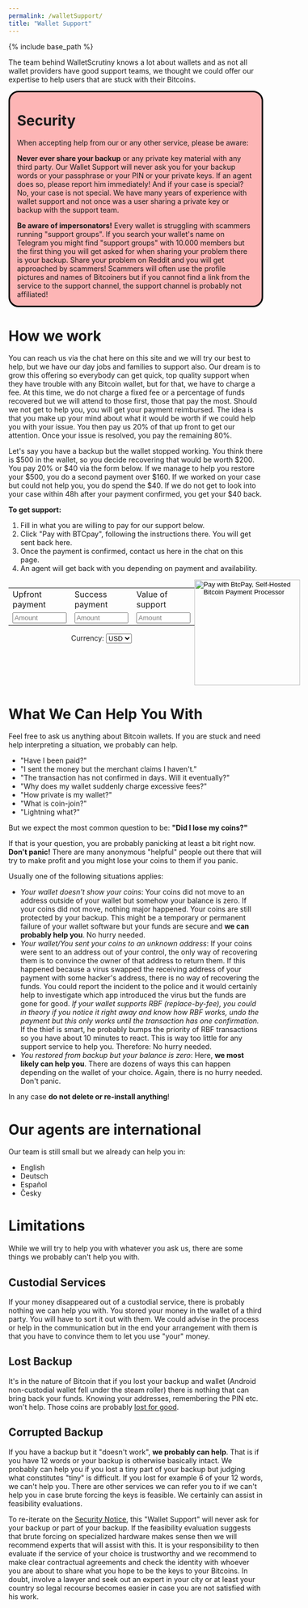 ```yaml
---
permalink: /walletSupport/
title: "Wallet Support"
---
```


{% include base_path %}

The team behind WalletScrutiny knows a lot about wallets and as not all wallet
providers have good support teams, we thought we could offer our expertise to
help users that are stuck with their Bitcoins.

<div style="border: solid 3px black; border-radius: 20px; background: #fdb5b5;
margin-bottom: 1em">
<div style="margin: 1em">
<h1 id="security">Security</h1>

<p>When accepting help from our or any other service, please be aware:</p>

<p><strong>Never ever share your backup</strong> or any private key
material with any third party. Our Wallet
Support will never ask you for your backup words or your passphrase or your
PIN or your private keys. If an agent does so, please report him immediately!
And if your case is special? No, your case is not special. We have many years of
experience with wallet support and not once was a user sharing a private key or
backup with the support team.</p>

<p><strong>Be aware of impersonators!</strong> Every wallet is struggling with
scammers running "support groups". If you search your wallet's name on Telegram
you might find "support groups" with 10.000 members but the first thing you will
get asked for when sharing your problem there is your backup. Share your problem on
Reddit and you will get approached by scammers! Scammers will often use the
profile pictures and names of Bitcoiners but if you cannot find a link from the
service to the support channel, the support channel is probably not affiliated!</p>
</div>
</div>

# How we work

You can reach us via the chat here on this site and we will try our best to help,
but we have our day jobs and families to support also. Our dream is to grow this
offering so everybody can get quick, top quality support when they have trouble with
any Bitcoin wallet, but for that, we have to charge a fee. At this time, we do
not charge a fixed fee or a percentage of funds recovered but we will attend to
those first, those that pay the most. Should we not get to help you, you will get
your payment reimbursed. The idea is that you make up your mind about what it
would be worth if we could help you with your issue. You then pay us 20% of that
up front to get our attention. Once your issue is resolved, you pay the
remaining 80%.

Let's say you have a backup but the wallet stopped working. You think there is
$500 in the wallet, so you decide recovering that would be worth $200. You pay
20% or $40 via the form below. If we manage to help you restore your $500, you
do a second payment over $160. If we worked on your case but could not help you,
you do spend the $40. If we do not get to look into your case within 48h after
your payment confirmed, you get your $40 back.

**To get support:**

1. Fill in what you are willing to pay for our support below.
1. Click "Pay with BTCpay", following the instructions there. You will get sent
   back here.
1. Once the payment is confirmed, contact us here in the chat on this page.
1. An agent will get back with you depending on payment and availability.

<script type="text/javascript">
  var orderId = "c" + (100000000000 * Math.random()).toFixed();

  function getOnlineTawk_API() {
    return new Promise(resolve => {
      if (window.Tawk_API && window.Tawk_API.getStatus() == "online") {
        resolve(window.Tawk_API)
      } else {
        setTimeout(function() {
          resolve(getOnlineTawk_API())
        }, 100)
      }
    })
  }

  // intercept payment form submit. Validate if amount is provided and show
  // warning if not.
  // tag the tawk chat with the orderId that also gets submitted to btcPayServer
  // treat failure to tag as warning. We have the user's email address and can
  // provide support either way.
  function addFormSubmitInterception() {
    $('#payForm').submit(async function(e) {
      // we have to prevent default before going async with "await"
      e.preventDefault()
      var isValid = update(1)
      if (isValid) {
        var Tawk_API = await getOnlineTawk_API();
        if(Tawk_API.getStatus() == "online") {
          console.log("adding tag " + orderId)
          Tawk_API.addTags([orderId], function(e) {
            if (e) {
              alert("Tawk.io: Tagging failed: " + e)
            } else {
              // restore normal submit behavior
              $('#payForm').off('submit')
              $('#payForm').submit()
            }
          })
        } else {
          alert("Tawk.io not loaded!")  
        }
      }
      return false;
    })
  }

  window.addEventListener("load", async function () {
    $("[name='orderId']")[0].value = orderId;
    addFormSubmitInterception()
  })
  
  // The amount can be set in 3 inputs. Here, the input gets validated and the
  // other two inputs get updated accordingly.
  function update(id) {
    var amount = $('#btcpay-input-price_7826565_' + id).val()
    var validated = true
    if (!amount.match(/^[\.0-9]+$/) || amount <= 0) {
      validated = false
      $('#enterAmount').hide("fast", function() { $(this).show("fast")})
    } else {
      $('#enterAmount').hide("fast")
    }
    switch (id) {
      case 1:
        $('#btcpay-input-price_7826565_2').val(amount * 4)
        $('#btcpay-input-price_7826565_3').val(amount * 5)
        break
      case 2:
        $('#btcpay-input-price_7826565_1').val(amount / 4)
        $('#btcpay-input-price_7826565_3').val(amount / 4 * 5)
        break
      case 3:
        $('#btcpay-input-price_7826565_1').val(amount / 5)
        $('#btcpay-input-price_7826565_2').val(amount / 5 * 4)
        break
    }
    return validated
  }
</script>

<form id="payForm" method="POST" action="https://pos.btcpay.nz/api/v1/invoices" class="btcpay-form btcpay-form--block" style="display:flex">
  <input type="hidden" name="storeId" value="2KNSmcv9UpkYPmCnn4iR5McDR4kkNnhiFyC3grxPSZwx" />
  <input type="hidden" name="orderId" value="" />
  <input type="hidden" name="checkoutDesc" value="Wallet Support by WalletScrutiny.com" />
  <input type="hidden" name="serverIpn" value="{{ base_path }}/invoiceCB/">
  <input type="hidden" name="browserRedirect" value="{{ base_path }}/walletSupport/">
  <div style="text-align:center">
    <table>
      <tr><td>Upfront payment</td><td>Success payment</td><td>Value of support</td></tr>
      <tr><td>
        <input id='btcpay-input-price_7826565_1' name="price" type="text"
          style="width: 8em;" onInput="update(1)" placeholder="Amount" />
      </td><td>
        <input id='btcpay-input-price_7826565_2' type="text"
          style="width: 8em;" onInput="update(2)" placeholder="Amount" />
      </td><td>
        <input id='btcpay-input-price_7826565_3' type="text"
          style="width: 8em;" onInput="update(3)" placeholder="Amount" />
      </td></tr>
    </table>
    <div id="enterAmount" style="color:red;text-align:center;display:none">(please enter amount)</div>
    Currency:
    <select name="currency" style="display:inline">
      <option value="USD" selected>USD</option>
      <option value="GBP">GBP</option>
      <option value="EUR">EUR</option>
      <option value="BTC">BTC</option>
    </select>
  </div>
  <input type="image" class="submit" name="submit" src="https://pos.btcpay.nz/img/paybutton/pay.svg" style="width:209px" alt="Pay with BtcPay, Self-Hosted Bitcoin Payment Processor">
</form>

# What We Can Help You With

Feel free to ask us anything about Bitcoin wallets. If you are stuck and need
help interpreting a situation, we probably can help. 

* "Have I been paid?"
* "I sent the money but the merchant claims I haven't."
* "The transaction has not confirmed in days. Will it eventually?"
* "Why does my wallet suddenly charge excessive fees?"
* "How private is my wallet?"
* "What is coin-join?"
* "Lightning what?"

But we expect the most common question to be: **"Did I lose my coins?"**

If that is your question, you are probably panicking at least a bit right now.
**Don't panic!** There are many anonymous "helpful" people out there that will
try to make profit and you might lose your coins to them if you panic.

Usually one of the following situations applies:

* *Your wallet doesn't show your coins*: Your coins did not move to an address
  outside of your wallet but somehow your balance is zero. If your coins did not
  move, nothing major happened. Your coins are still protected by your backup.
  This might be a temporary or permanent failure of your wallet software but
  your funds are secure and **we can probably help you**. No hurry needed.
* *Your wallet/You sent your coins to an unknown address*: If your coins were
  sent to an address out of your control, the only way of recovering them is to
  convince the owner of that address to return them. If this happened because a
  virus swapped the receiving address of your payment with some hacker's
  address, there is no way of recovering the funds. You could report the
  incident to the police and it would certainly help to investigate which app
  introduced the virus but the funds are gone for good. *If your wallet supports
  RBF (replace-by-fee), you could in theory if you notice it right away and know
  how RBF works, undo the payment but this only works until the transaction has
  one confirmation.* If the thief is smart, he probably bumps the priority of
  RBF transactions so you have about 10 minutes to react. This is way too little
  for any support service to help you. Therefore: No hurry needed.
* *You restored from backup but your balance is zero*: Here, **we most likely
  can help you**. There are dozens of ways this can happen depending on the
  wallet of your choice. Again, there is no hurry needed. Don't panic.

In any case **do not delete or re-install anything**!

# Our agents are international

Our team is still small but we already can help you in:

* English
* Deutsch
* Español
* Česky

# Limitations

While we will try to help you with whatever you ask us, there are some things we
probably can't help you with.

## Custodial Services

If your money disappeared out of a custodial service, there is probably nothing
we can help you with. You stored your money in the wallet of a third party. You
will have to sort it out with them. We could advise in the process or help in
the communication but in the end your arrangement with them is that you have to
convince them to let you use "your" money.

## Lost Backup

It's in the nature of Bitcoin that if you lost your backup and wallet (Android
non-custodial wallet fell under the steam roller) there is
nothing that can bring back your funds. Knowing your addresses, remembering the
PIN etc. won't help. Those coins are probably
[lost for good](https://www.google.com/search?q=list+of+lost+bitcoins).

## Corrupted Backup

If you have a backup but it "doesn't work", **we probably can help**. That is if
you have 12 words or your backup is otherwise basically intact. We probably can
help you if you lost a tiny part of your backup but judging what constitutes
"tiny" is difficult. If you lost for example 6 of your 12 words, we can't help
you. There are other services we can refer you to if we can't help you in case
brute forcing the keys is feasible. We certainly can assist in feasibility
evaluations.

To re-iterate on the [Security Notice](#security), this "Wallet Support" will
never ask for your backup or part of your backup. If the feasibility evaluation
suggests that brute forcing on specialized hardware makes sense then we will
recommend experts that will assist with this. It is your responsibility to then
evaluate if the service of your choice is trustworthy and we recommend to make
clear contractual agreements and check the identity with whoever you are about
to share what you hope to be the keys to your Bitcoins. In doubt, involve a lawyer
and seek out an expert in your city or at least your country so legal recourse
becomes easier in case you are not satisfied with his work.
